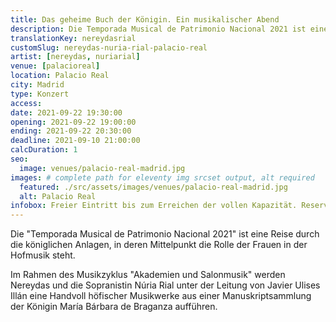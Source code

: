 ```yaml
---
title: Das geheime Buch der Königin. Ein musikalischer Abend
description: Die Temporada Musical de Patrimonio Nacional 2021 ist eine Reise durch die königlichen Anlagen, in deren Mittelpunkt die Rolle der Frauen in der Hofmusik steht.
translationKey: nereydasrial
customSlug: nereydas-nuria-rial-palacio-real
artist: [nereydas, nuriarial]
venue: [palacioreal]
location: Palacio Real
city: Madrid
type: Konzert
access:
date: 2021-09-22 19:30:00
opening: 2021-09-22 19:00:00
ending: 2021-09-22 20:30:00
deadline: 2021-09-10 21:00:00
calcDuration: 1
seo:
  image: venues/palacio-real-madrid.jpg
images: # complete path for eleventy img srcset output, alt required
  featured: ./src/assets/images/venues/palacio-real-madrid.jpg
  alt: Palacio Real
infobox: Freier Eintritt bis zum Erreichen der vollen Kapazität. Reservierte Plätze nur mit persönlicher Einladung durch die Fundación Goethe.
---
```


Die "Temporada Musical de Patrimonio Nacional 2021" ist eine Reise durch die königlichen Anlagen, in deren Mittelpunkt die Rolle der Frauen in der Hofmusik steht.

Im Rahmen des Musikzyklus "Akademien und Salonmusik" werden Nereydas und die Sopranistin Núria Rial unter der Leitung von Javier Ulises Illán eine Handvoll höfischer Musikwerke aus einer Manuskriptsammlung der Königin María Bárbara de Braganza aufführen.
